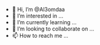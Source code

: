 - 👋 Hi, I’m @Al3omdaa
- 👀 I’m interested in ...
- 🌱 I’m currently learning ...
- 💞️ I’m looking to collaborate on ...
- 📫 How to reach me ...

<!---
Al3omdaa/Al3omdaa is a ✨ special ✨ repository because its `README.md` (this file) appears on your GitHub profile.
You can click the Preview link to take a look at your changes.
--->
